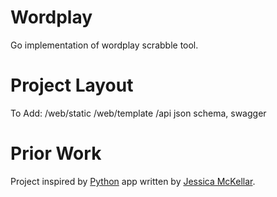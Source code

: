 # Wordplay

Go implementation of wordplay scrabble tool.

# Project Layout



To Add:
/web/static
/web/template
/api    json schema, swagger



# Prior Work

Project inspired by [Python][python_version] app written by [Jessica McKellar][jesstess].


[jesstess]: https://github.com/jesstess
[python_version]: https://github.com/jesstess/Wordplay

